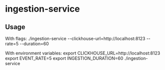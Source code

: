 # ingestion-service

## Usage

With flags:
./ingestion-service --clickhouse-url=http://localhost:8123 --rate=5 --duration=60

With environment variables:
export CLICKHOUSE_URL=http://localhost:8123
export EVENT_RATE=5
export INGESTION_DURATION=60
./ingestion-service